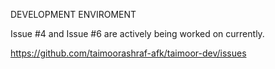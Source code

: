DEVELOPMENT ENVIROMENT 

Issue #4 and Issue #6 are actively being worked on currently.

https://github.com/taimoorashraf-afk/taimoor-dev/issues